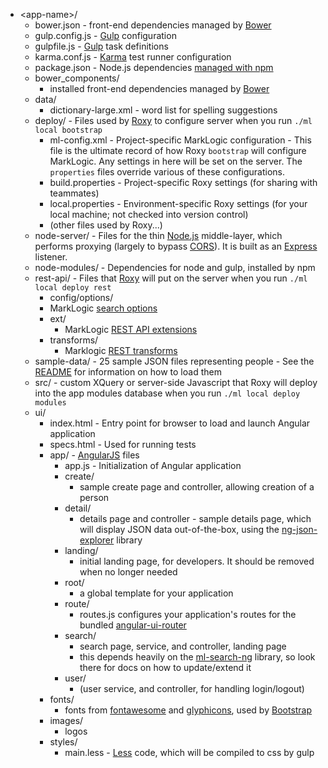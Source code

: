 - \<app-name\>/
  - bower.json - front-end dependencies managed by [Bower](http://bower.io/)
  - gulp.config.js - [Gulp](http://gulpjs.com/) configuration
  - gulpfile.js - [Gulp](http://gulpjs.com/) task definitions
  - karma.conf.js - [Karma](http://karma-runner.github.io/0.13/index.html) test
    runner configuration
  - package.json - Node.js dependencies [managed with
    npm](https://docs.npmjs.com/files/package.json)
  - bower_components/
    - installed front-end dependencies managed by [Bower](http://bower.io/)
  - data/
    - dictionary-large.xml - word list for spelling suggestions
  - deploy/ - Files used by [Roxy](https://github.com/marklogic/roxy) to
    configure server when you run `./ml local bootstrap`
    - ml-config.xml - Project-specific MarkLogic configuration - This file is
      the ultimate record of how Roxy `bootstrap` will configure MarkLogic. Any
      settings in here will be set on the server. The `properties` files override
      various of these configurations.
    - build.properties - Project-specific Roxy settings (for sharing with
      teammates)
    - local.properties - Environment-specific Roxy settings (for your local
      machine; not checked into version control)
    - (other files used by Roxy...)
  - node-server/ - Files for the thin [Node.js](https://nodejs.org/)
    middle-layer, which performs proxying (largely to bypass
    [CORS](https://en.wikipedia.org/wiki/Cross-origin_resource_sharing)). It is
    built as an [Express](http://expressjs.com/) listener. 
  - node-modules/ - Dependencies for node and gulp, installed by npm
  - rest-api/ - Files that [Roxy](https://github.com/marklogic/roxy) will put
    on the server when you run `./ml local deploy rest`
    - config/options/
    - MarkLogic [search
      options](https://docs.marklogic.com/guide/search-dev/query-options)
    - ext/
      - MarkLogic [REST API
        extensions](https://docs.marklogic.com/guide/rest-dev/extensions)
    - transforms/
      - Marklogic [REST
        transforms](https://docs.marklogic.com/guide/rest-dev/transforms)
  - sample-data/ - 25 sample JSON files representing people - See the
    [README](https://github.com/marklogic/slush-marklogic-node#sample-data) for
    information on how to load them
  - src/ - custom XQuery or server-side Javascript that Roxy will deploy into
    the app modules database when you run `./ml local deploy modules`
  - ui/
    - index.html - Entry point for browser to load and launch Angular
      application
    - specs.html - Used for running tests
    - app/ - [AngularJS](https://angularjs.org/) files
      - app.js - Initialization of Angular application
      - create/
        - sample create page and controller, allowing creation of a person
      - detail/
        - details page and controller - sample details page, which will display
          JSON data out-of-the-box, using the
          [ng-json-explorer](https://github.com/Goldark/ng-json-explorer) library
      - landing/
        - initial landing page, for developers. It should be removed when no
          longer needed
      - root/
        - a global template for your application
      - route/
        - routes.js configures your application's routes for the bundled
          [angular-ui-router](https://github.com/angular-ui/ui-router)
      - search/
        - search page, service, and controller, landing page
        - this depends heavily on the
          [ml-search-ng](https://github.com/joemfb/ml-search-ng) library, so
          look there for docs on how to update/extend it
      - user/
        - (user service, and controller, for handling login/logout)
    - fonts/
      - fonts from [fontawesome](https://fortawesome.github.io/Font-Awesome/)
        and [glyphicons](http://glyphicons.com/), used by
        [Bootstrap](http://getbootstrap.com/)
    - images/
      - logos
    - styles/
      - main.less - [Less](http://lesscss.org/) code, which will be compiled to
        css by gulp
